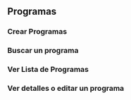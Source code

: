 ## Programas
### Crear Programas    
### Buscar un programa
### Ver Lista de Programas
### Ver detalles o editar un  programa
